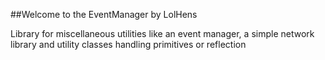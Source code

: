 ##Welcome to the EventManager by LolHens

Library for miscellaneous utilities like an event manager, a simple network library and utility classes handling primitives or reflection

